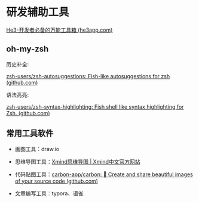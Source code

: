 # 研发辅助工具

[He3-开发者必备的万能工具箱 (he3app.com)](https://he3app.com/zh/)

## oh-my-zsh

历史补全:

[zsh-users/zsh-autosuggestions: Fish-like autosuggestions for zsh (github.com)](https://github.com/zsh-users/zsh-autosuggestions)

语法高亮:

[zsh-users/zsh-syntax-highlighting: Fish shell like syntax highlighting for Zsh. (github.com)](https://github.com/zsh-users/zsh-syntax-highlighting)

## 常用工具软件

- 画图工具：draw.io

- 思维导图工具：[Xmind思维导图 | Xmind中文官方网站](https://xmind.cn/)
- 代码贴图工具：[carbon-app/carbon: :black_heart: Create and share beautiful images of your source code (github.com)](https://github.com/carbon-app/carbon)
- 文章编写工具：typora、语雀